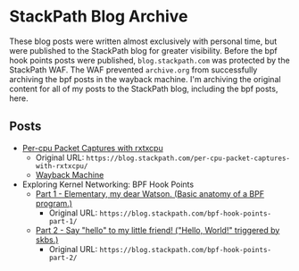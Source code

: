 # StackPath Blog Archive

These blog posts were written almost exclusively with personal time, but were published to the StackPath blog for greater visibility. Before the bpf hook points posts were published, `blog.stackpath.com` was protected by the StackPath WAF. The WAF prevented `archive.org` from successfully archiving the bpf posts in the wayback machine. I'm archiving the original content for all of my posts to the StackPath blog, including the bpf posts, here.

## Posts

* [Per-cpu Packet Captures with rxtxcpu](01..Per-cpu.Packet.Captures.with.rxtxcpu/README.md)
  * Original URL: `https://blog.stackpath.com/per-cpu-packet-captures-with-rxtxcpu/`
  * [Wayback Machine](https://web.archive.org/web/20181031181730/https://blog.stackpath.com/per-cpu-packet-captures-with-rxtxcpu)
* Exploring Kernel Networking: BPF Hook Points
  * [Part 1 - Elementary, my dear Watson. (Basic anatomy of a BPF program.)](02..Exploring.Kernel.Networking..BPF.Hook.Points..Part.1..Elementary.my.dear.Watson/README.md)
      * Original URL: `https://blog.stackpath.com/bpf-hook-points-part-1/`
  * [Part 2 - Say "hello" to my little friend! ("Hello, World!" triggered by skbs.)](03..Exploring.Kernel.Networking..BPF.Hook.Points..Part.2..Say.hello.to.my.little.friend/README.md)
      * Original URL: `https://blog.stackpath.com/bpf-hook-points-part-2/`

